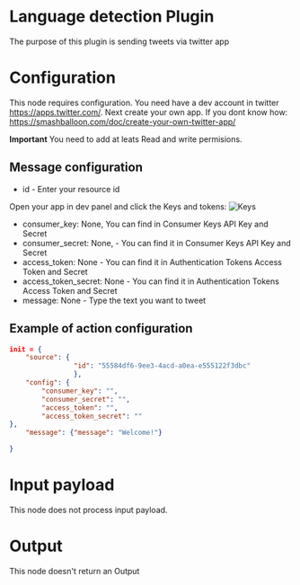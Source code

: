 # Language detection Plugin

The purpose of this plugin is sending tweets via twitter app

# Configuration

This node requires configuration. You need have a dev account in twitter https://apps.twitter.com/.
Next create your own app. If you dont know how: https://smashballoon.com/doc/create-your-own-twitter-app/

**Important**
You need to add at leats Read and write permisions.

## Message configuration
* id - Enter your resource id

Open your app in dev panel and click the Keys and tokens:
![Keys](https://cdn.discordapp.com/attachments/840335225287475260/898977586351312896/Untitled.png)

* consumer_key: None, You can find in Consumer Keys API Key and Secret 
* consumer_secret: None, - You can find it in Consumer Keys API Key and Secret 
* access_token: None - You can find it in Authentication Tokens Access Token and Secret
* access_token_secret: None - You can find it in Authentication Tokens Access Token and Secret
* message: None - Type the text you want to tweet
## Example of action configuration

```json
init = {
    "source": {
                "id": "55584df6-9ee3-4acd-a0ea-e555122f3dbc"
                },
    "config": {
        "consumer_key": "",
        "consumer_secret": "",
        "access_token": "",
        "access_token_secret": ""
},
    "message": {"message": "Welcome!"}

}
```



# Input payload

This node does not process input payload.

# Output

This node doesn't return an Output
